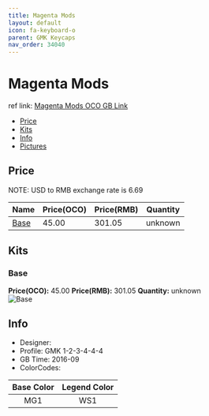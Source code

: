 ```yaml
---
title: Magenta Mods
layout: default
icon: fa-keyboard-o
parent: GMK Keycaps
nav_order: 34040
---
```


# Magenta Mods

ref link: [Magenta Mods OCO GB Link](https://www.originativeco.com/products/magenta-mods)

* [Price](#price)
* [Kits](#kits)
* [Info](#info)
* [Pictures](#pictures)


## Price  
NOTE: USD to RMB exchange rate is 6.69

| Name          | Price(OCO)    |  Price(RMB) | Quantity |
| ------------- | ------------ |  ---------- | -------- |
|[Base](#base)|45.00|301.05|unknown|


## Kits
### Base
**Price(OCO):** 45.00    **Price(RMB):** 301.05    **Quantity:** unknown  
<img src="{{ 'assets/images/gmk-keycaps/magentamods/kits_pics/base.png' | relative_url }}" alt="Base" class="image featured">


## Info
* Designer: 
* Profile: GMK 1-2-3-4-4-4
* GB Time: 2016-09
* ColorCodes:  

|Base Color     | Legend Color
| :-------------: | :------------:
|MG1|WS1

